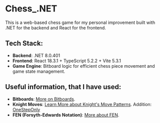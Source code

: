 # Chess_.NET
This is a web-based chess game for my personal improvement built with .NET for the backend and React for the frontend.

## Tech Stack:
- **Backend**: .NET 8.0.401
- **Frontend**: React 18.3.1 + TypeScript 5.2.2 + Vite 5.3.1
- **Game Engine**: Bitboard logic for efficient chess piece movement and game state management.

## Useful information, that I have used:
- **Bitboards**: [More on Bitboards](https://www.chessprogramming.org/Bitboards).
- **Knight Moves**: [Learn More about Knight's Move Patterns](https://www.chessprogramming.org/Knight_Pattern). Addition: [OneStepOnly](https://www.chessprogramming.org/General_Setwise_Operations#OneStepOnly)
- **FEN (Forsyth-Edwards Notation)**: [More about FEN](https://ru.wikipedia.org/wiki/).
